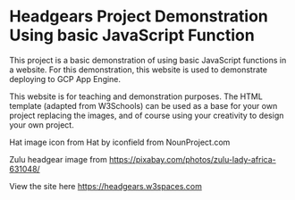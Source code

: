 # Headgears Project Demonstration Using basic JavaScript Function

This project is a basic demonstration of using basic JavaScript functions in a website. For this demonstration, this website is used to demonstrate deploying to GCP App Engine.

This website is for teaching and demonstration purposes. The HTML template (adapted from W3Schools) can be used as a base for your own project replacing the images, and of course using your creativity to design your own project.

Hat image icon from Hat by iconfield from NounProject.com

Zulu headgear image from https://pixabay.com/photos/zulu-lady-africa-631048/

View the site here https://headgears.w3spaces.com
